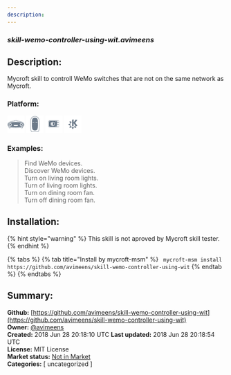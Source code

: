 ```yaml
---
description: 
---
```


### _skill-wemo-controller-using-wit.avimeens_  
## Description:  
Mycroft skill to controll WeMo switches that are not on the same network as Mycroft.  
  
  
### Platform:  
 ![Mark I](../.gitbook/assets/mark-1-icon.png)  ![Mark II](../.gitbook/assets/mark-2-icon.png)  ![Picroft](../.gitbook/assets/picroft-icon.png)  ![plasmoid](../.gitbook/assets/kde.png)   
### Examples:  
> Find WeMo devices.  
> Discover WeMo devices.  
> Turn on living room lights.  
> Turn of living room lights.  
> Turn on dining room fan.  
> Turn off dining room fan.  
  
## Installation:  
{% hint style="warning" %}
This skill is not aproved by Mycroft skill tester.
{% endhint %}
    
{% tabs %}
{% tab title="Install by mycroft-msm" %}
``` mycroft-msm install https://github.com/avimeens/skill-wemo-controller-using-wit```
{% endtab %}
  {% endtabs %}
    
## Summary:  
**Github:** [https://github.com/avimeens/skill-wemo-controller-using-wit](https://github.com/avimeens/skill-wemo-controller-using-wit)  
**Owner:** [@avimeens](https://github.com/avimeens)  
**Created:** 2018 Jun 28 20:18:10 UTC  **Last updated:** 2018 Jun 28 20:18:54 UTC  
**License:** MIT License  
**Market status:** [Not in Market](https://market.mycroft.ai/skill/)  
**Categories:** [ uncategorized ]   
